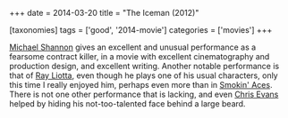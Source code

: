 +++
date = 2014-03-20
title = "The Iceman (2012)"

[taxonomies]
tags = ['good', '2014-movie']
categories = ['movies']
+++

[Michael Shannon] gives an excellent and unusual performance as a
fearsome contract killer, in a movie with excellent cinematography and
production design, and excellent writing. Another notable performance is
that of [Ray Liotta], even though he plays one of his usual characters,
only this time I really enjoyed him, perhaps even more than in [Smokin'
Aces]. There is not one other performance that is lacking, and even
[Chris Evans] helped by hiding his not-too-talented face behind a large
beard.

  [Michael Shannon]: http://en.wikipedia.org/wiki/Michael_Shannon_(actor)
  [Ray Liotta]: http://en.wikipedia.org/wiki/Ray_Liotta
  [Smokin' Aces]: http://tshepang.net/smokin-aces-2006
  [Chris Evans]: http://en.wikipedia.org/wiki/Chris_Evans_(actor)

